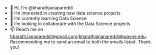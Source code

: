 - 👋 Hi, I’m @bharathjanapareddi
- 👀 I’m interested in creating new data science projects
- 🌱 I’m currently learning Data Science
- 💞️ I’m looking to collaborate with the Data Science projects
- 📫 Reach me on bharath.janapareddi@gmail.com/bharathjanapareddi@wayne.edu. Recommending me to send an email to both the emails listed. Thank you!

<!---
bharathjanapareddi/bharathjanapareddi is a ✨ special ✨ repository because its `README.md` (this file) appears on your GitHub profile.
You can click the Preview link to take a look at your changes.
--->
